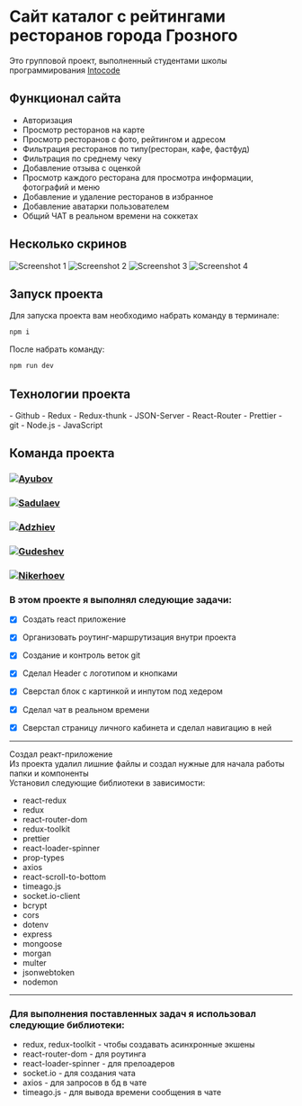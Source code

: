 # Сайт каталог с рейтингами ресторанов города Грозного

<p> Это групповой проект, выполненный студентами школы программирования <a href="https://intocode.ru/" target="_blank">Intocode</a></p>

## Функционал сайта

- Авторизация
- Просмотр ресторанов на карте
- Просмотр ресторанов с фото, рейтингом и адресом
- Фильтрация ресторанов по типу(ресторан, кафе, фастфуд)
- Фильтрация по среднему чеку
- Добавление отзыва с оценкой
- Просмотр каждого ресторана для просмотра информации, фотографий и меню
- Добавление и удаление ресторанов в избранное
- Добавление аватарки пользователем
- Общий ЧАТ в реальном времени на соккетах

## Несколько скринов 
![Screenshot 1](https://user-images.githubusercontent.com/105605980/195598552-fec6f6a1-92dd-4c9a-a590-761d8c20ab16.jpeg)
![Screenshot 2](https://user-images.githubusercontent.com/105605980/195598577-d38a773f-f129-4902-a91d-dd98a12a4df0.jpeg)
![Screenshot 3](https://user-images.githubusercontent.com/105605980/195598584-1c1d7e05-39f0-4cb8-b465-1642c1f589c1.jpeg)
![Screenshot 4](https://user-images.githubusercontent.com/105605980/195598590-0a304411-2c9b-412c-bd85-b6c5f8af5722.jpeg)


## Запуск проекта

Для запуска проекта вам необходимо набрать команду в терминале:

```javascript
npm i
```

После набрать команду:

```javascript
npm run dev
```


## Технологии проекта

<p>
- Github
- Redux
- Redux-thunk
- JSON-Server
- React-Router
- Prettier
- git 
- Node.js
- JavaScript
</p>

## Команда проекта

<h3>
  <a href="https://github.com/SulimanVu">
    <img alt="Ayubov" src="https://img.shields.io/badge/-Ismail_Ayubov-black?style=for-the-badge&logo=github&logoColor=white" />
  </a>
</h3>

<h3>
  <a href="https://github.com/SulimanVu">
    <img alt="Sadulaev" src="https://img.shields.io/badge/-Djabrail_Sadulaev-black?style=for-the-badge&logo=github&logoColor=white" />
  </a>
</h3>

<h3>
  <a href="https://github.com/SulimanVu">
    <img alt="Adzhiev" src="https://img.shields.io/badge/-Ayub_Adzhiev-black?style=for-the-badge&logo=github&logoColor=white" />
  </a>
</h3>

<h3>
  <a href="https://github.com/SulimanVu">
    <img alt="Gudeshev" src="https://img.shields.io/badge/-Abdul_Nasir_Gudeshev-black?style=for-the-badge&logo=github&logoColor=white" />
  </a>
</h3>

<h3>
  <a href="https://github.com/SulimanVu">
    <img alt="Nikerhoev" src="https://img.shields.io/badge/-Islam_Nikerhoev-black?style=for-the-badge&logo=github&logoColor=white" />
  </a>
</h3>



### В этом проекте я выполнял следующие задачи:

- [x] Создать react приложение
- [x] Организовать роутинг-маршрутизация внутри проекта
- [x] Создание и контроль веток git
- [x] Сделал Header с логотипом и кнопками
- [x] Сверстал блок с картинкой и инпутом под хедером
- [x] Сделал чат в реальном времени
- [x] Сверстал страницу личного кабинета и сделал навигацию в ней


---

Создал реакт-приложение</br>
Из проекта удалил лишние файлы и создал нужные для начала работы папки и компоненты <br>
Установил следующие библиотеки в зависимости:

- react-redux
- redux
- react-router-dom
- redux-toolkit
- prettier
- react-loader-spinner
- prop-types
- axios 
- react-scroll-to-bottom
- timeago.js
- socket.io-client
- bcrypt
- cors
- dotenv
- express
- mongoose
- morgan
- multer
- jsonwebtoken
- nodemon

---

### Для выполнения поставленных задач я использовал следующие библиотеки:

- redux, redux-toolkit - чтобы создавать асинхронные экшены
- react-router-dom - для роутинга
- react-loader-spinner - для прелоадеров
- socket.io - для создания чата
- axios - для запросов в бд в чате
- timeago.js - для вывода времени сообщения в чате
